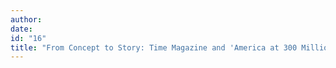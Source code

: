 ```yaml
---
author:
date:
id: "16"
title: "From Concept to Story: Time Magazine and 'America at 300 Million'"
---
```

